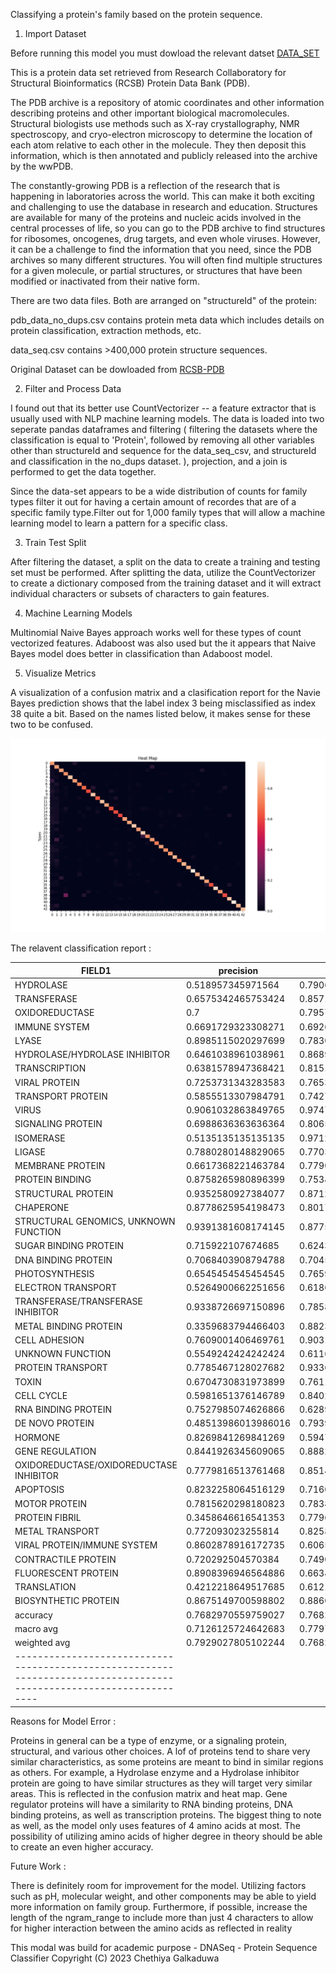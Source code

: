 
Classifying a protein's family based on the protein sequence.

1) Import Dataset

Before running this model you must dowload the relevant datset
[DATA_SET](https://drive.google.com/drive/folders/1K_3DtAUWUvlC-b20Sg3SBnvdnSlZRee0?usp=share_link)

This is a protein data set retrieved from Research Collaboratory for Structural Bioinformatics (RCSB) Protein Data Bank (PDB).

The PDB archive is a repository of atomic coordinates and other information describing proteins and other important biological macromolecules. Structural biologists use methods such as X-ray crystallography, NMR spectroscopy, and cryo-electron microscopy to determine the location of each atom relative to each other in the molecule. They then deposit this information, which is then annotated and publicly released into the archive by the wwPDB.

The constantly-growing PDB is a reflection of the research that is happening in laboratories across the world. This can make it both exciting and challenging to use the database in research and education. Structures are available for many of the proteins and nucleic acids involved in the central processes of life, so you can go to the PDB archive to find structures for ribosomes, oncogenes, drug targets, and even whole viruses. However, it can be a challenge to find the information that you need, since the PDB archives so many different structures. You will often find multiple structures for a given molecule, or partial structures, or structures that have been modified or inactivated from their native form.

There are two data files. Both are arranged on "structureId" of the protein:

pdb_data_no_dups.csv contains protein meta data which includes details on protein classification, extraction methods, etc.

data_seq.csv contains >400,000 protein structure sequences.

Original Dataset can be dowloaded from [RCSB-PDB](https://www.rcsb.org)

2) Filter and Process Data

I found out that its better use CountVectorizer -- a feature extractor that is usually used with NLP machine learning models.
The data is loaded into two seperate pandas dataframes and filtering ( filtering the datasets where the classification is equal to 'Protein', followed by removing all other variables other than structureId and sequence for the data_seq_csv, and structureId and classification in the no_dups dataset. ), projection, and a join is performed to get the data together.

Since the data-set appears to be a wide distribution of counts for family types filter it out for having a certain amount of recordes that are of a specific family type.Filter out for 1,000 family types that will allow a machine learning model to learn a pattern for a specific class.

3) Train Test Split

After filtering the dataset, a split on the data to create a training and testing set must be performed. 
After splitting the data, utilize the CountVectorizer to create a dictionary composed from the training dataset and it will extract individual characters or subsets of characters to gain features.


4) Machine Learning Models

Multinomial Naive Bayes approach works well for these types of count vectorized features. Adaboost was also used but the it appears that Naive Bayes model does better in classification than Adaboost model.

5) Visualize Metrics

A visualization of a confusion matrix and a clasification report for the Navie Bayes prediction shows that the label index 3 being misclassified as index 38 quite a bit. Based on the names listed below, it makes sense for these two to be confused.

![Heat_Map](https://github.com/chey97/ProteinSeq_Classifier/blob/47242111421619c21bc7565cdbb50fc1cbfa70ad/plots/Heat%20Map.png)

The relavent classification report : 

|FIELD1                                 |precision          |recall            |f1-score          |support           |
|---------------------------------------|-------------------|------------------|------------------|------------------|
|HYDROLASE                              |0.518957345971564  |0.7906137184115524|0.626609442060086 |277.0             |
|TRANSFERASE                            |0.6575342465753424 |0.8571428571428571|0.7441860465116279|224.0             |
|OXIDOREDUCTASE                         |0.7                |0.7957166392092258|0.7447956823438704|607.0             |
|IMMUNE SYSTEM                          |0.6691729323308271 |0.6926070038910506|0.6806883365200764|514.0             |
|LYASE                                  |0.8985115020297699 |0.7830188679245284|0.8367989918084435|848.0             |
|HYDROLASE/HYDROLASE INHIBITOR          |0.6461038961038961 |0.868995633187773 |0.7411545623836127|229.0             |
|TRANSCRIPTION                          |0.6381578947368421 |0.8151260504201681|0.7158671586715868|357.0             |
|VIRAL PROTEIN                          |0.7253731343283583 |0.7653543307086614|0.7448275862068966|635.0             |
|TRANSPORT PROTEIN                      |0.5855513307984791 |0.7427652733118971|0.6548547129695252|622.0             |
|VIRUS                                  |0.9061032863849765 |0.9747474747474747|0.9391727493917273|198.0             |
|SIGNALING PROTEIN                      |0.6988636363636364 |0.8065573770491803|0.7488584474885844|305.0             |
|ISOMERASE                              |0.5135135135135135 |0.9712460063897763|0.6718232044198895|313.0             |
|LIGASE                                 |0.7880280148829065 |0.7703252032520326|0.7790760575570702|9348.0            |
|MEMBRANE PROTEIN                       |0.6617368221463784 |0.7790178571428571|0.7156038548287881|2240.0            |
|PROTEIN BINDING                        |0.8758265980896399 |0.7534766118836915|0.8100577641862046|3164.0            |
|STRUCTURAL PROTEIN                     |0.9352580927384077 |0.8712306438467807|0.9021097046413503|1227.0            |
|CHAPERONE                              |0.8778625954198473 |0.8017928286852589|0.838105153565851 |1004.0            |
|STRUCTURAL GENOMICS, UNKNOWN FUNCTION  |0.9391381608174145 |0.8775425487754255|0.9072961373390559|2409.0            |
|SUGAR BINDING PROTEIN                  |0.715922107674685  |0.6243756243756243|0.6670224119530417|1001.0            |
|DNA BINDING PROTEIN                    |0.7068403908794788 |0.7045454545454546|0.7056910569105692|616.0             |
|PHOTOSYNTHESIS                         |0.6545454545454545 |0.7659574468085106|0.7058823529411765|235.0             |
|ELECTRON TRANSPORT                     |0.5264900662251656 |0.6186770428015564|0.5688729874776386|257.0             |
|TRANSFERASE/TRANSFERASE INHIBITOR      |0.9338726697150896 |0.7858517093384638|0.8534919231696536|6757.0            |
|METAL BINDING PROTEIN                  |0.3359683794466403 |0.8823529411764706|0.4866412213740458|289.0             |
|CELL ADHESION                          |0.7609001406469761 |0.9031719532554258|0.8259541984732826|599.0             |
|UNKNOWN FUNCTION                       |0.5549242424242424 |0.6116910229645094|0.5819265143992055|958.0             |
|PROTEIN TRANSPORT                      |0.7785467128027682 |0.9336099585062241|0.8490566037735849|241.0             |
|TOXIN                                  |0.6704730831973899 |0.7611111111111111|0.7129228100607112|540.0             |
|CELL CYCLE                             |0.5981651376146789 |0.8402061855670103|0.6988210075026795|388.0             |
|RNA BINDING PROTEIN                    |0.7527985074626866 |0.6289945440374123|0.6853503184713375|1283.0            |
|DE NOVO PROTEIN                        |0.48513986013986016|0.7939914163090128|0.6022788931090614|699.0             |
|HORMONE                                |0.8269841269841269 |0.5947488584474886|0.6918990703851262|876.0             |
|GENE REGULATION                        |0.8441926345609065 |0.8882265275707899|0.8656499636891795|671.0             |
|OXIDOREDUCTASE/OXIDOREDUCTASE INHIBITOR|0.7779816513761468 |0.8514056224899599|0.8130393096836052|498.0             |
|APOPTOSIS                              |0.8232258064516129 |0.7160493827160493|0.765906362545018 |1782.0            |
|MOTOR PROTEIN                          |0.7815620298180823 |0.7838134430727023|0.7826861173892198|7290.0            |
|PROTEIN FIBRIL                         |0.3458646616541353 |0.7796610169491526|0.4791666666666667|590.0             |
|METAL TRANSPORT                        |0.772093023255814  |0.8258706467661692|0.7980769230769231|201.0             |
|VIRAL PROTEIN/IMMUNE SYSTEM            |0.8602878916172735 |0.6065671641791045|0.711484593837535 |1675.0            |
|CONTRACTILE PROTEIN                    |0.720292504570384  |0.7490494296577946|0.7343895619757689|526.0             |
|FLUORESCENT PROTEIN                    |0.8908396946564886 |0.6634451392836839|0.7605083088954057|1759.0            |
|TRANSLATION                            |0.4212218649517685 |0.6121495327102804|0.4990476190476191|214.0             |
|BIOSYNTHETIC PROTEIN                   |0.8675149700598802 |0.886085626911315 |0.8767019667170952|1308.0            |
|accuracy                               |0.7682970559759027 |0.7682970559759027|0.7682970559759027|0.7682970559759027|
|macro avg                              |0.7126125724642683 |0.7797415285472434|0.7331245199167302|55774.0           |
|weighted avg                           |0.7929027805102244 |0.7682970559759027|0.7741092058773669|55774.0           |
|--------------------------------------------------------------------------------------------------------------------|

Reasons for Model Error : 

Proteins in general can be a type of enzyme, or a signaling protein, structural, and various other choices. A lof of proteins tend to share very similar characteristics, as some proteins are meant to bind in similar regions as others. For example, a Hydrolase enzyme and a Hydrolase inhibitor protein are going to have similar structures as they will target very similar areas. This is reflected in the confusion matrix and heat map. Gene regulator proteins will have a similarity to RNA binding proteins, DNA binding proteins, as well as transcription proteins. The biggest thing to note as well, as the model only uses features of 4 amino acids at most. The possibility of utilizing amino acids of higher degree in theory should be able to create an even higher accuracy.

Future Work : 

There is definitely room for improvement for the model. Utilizing factors such as pH, molecular weight, and other components may be able to yield more information on family group. Furthermore, if possible, increase the length of the ngram_range to include more than just 4 characters to allow for higher interaction between the amino acids as reflected in reality

This modal was build for academic purpose - DNASeq - Protein Sequence Classifier Copyright (C) 2023  Chethiya Galkaduwa
